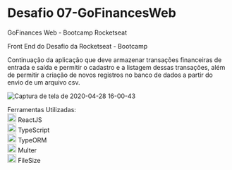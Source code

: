 # Desafio 07-GoFinancesWeb
GoFinances Web - Bootcamp Rocketseat

Front End do Desafio da Rocketseat - Bootcamp

Continuação da aplicação que deve armazenar transações financeiras de entrada e saída e permitir o cadastro e a listagem dessas transações, além de permitir a criação de novos registros no banco de dados a partir do envio de um arquivo csv.

![Captura de tela de 2020-04-28 16-00-43](https://user-images.githubusercontent.com/34069617/80526670-7a9e7d80-8969-11ea-8779-c18bd00f86fb.png)

Ferramentas Utilizadas:</br>
<img class="emoji" alt="heavy_check_mark" height="20" width="20" src="https://github.githubassets.com/images/icons/emoji/unicode/2728.png"> ReactJS </br>
<img class="emoji" alt="heavy_check_mark" height="20" width="20" src="https://github.githubassets.com/images/icons/emoji/unicode/2728.png"> TypeScript </br>
<img class="emoji" alt="heavy_check_mark" height="20" width="20" src="https://github.githubassets.com/images/icons/emoji/unicode/2728.png"> TypeORM </br>
<img class="emoji" alt="heavy_check_mark" height="20" width="20" src="https://github.githubassets.com/images/icons/emoji/unicode/2728.png"> Multer </br>
<img class="emoji" alt="heavy_check_mark" height="20" width="20" src="https://github.githubassets.com/images/icons/emoji/unicode/2728.png"> FileSize </br>

